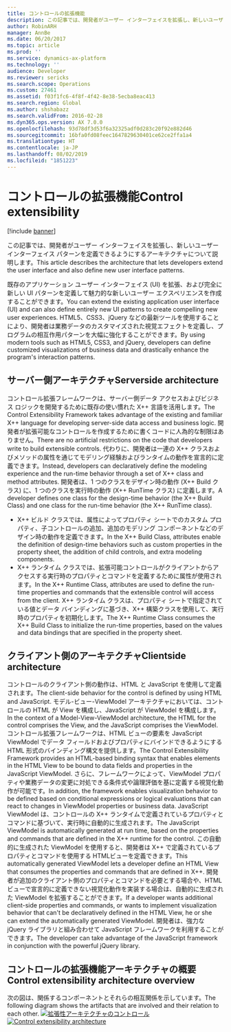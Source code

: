 ```yaml
---
title: コントロールの拡張機能
description: この記事では、開発者がユーザー インターフェイスを拡張し、新しいユーザー インターフェイス パターンを定義できるようにするアーキテクチャについて説明します。
author: RobinARH
manager: AnnBe
ms.date: 06/20/2017
ms.topic: article
ms.prod: ''
ms.service: dynamics-ax-platform
ms.technology: ''
audience: Developer
ms.reviewer: sericks
ms.search.scope: Operations
ms.custom: 27461
ms.assetid: f03f1fc6-4f8f-4f42-8e38-5ecba8eac413
ms.search.region: Global
ms.author: shshabazz
ms.search.validFrom: 2016-02-28
ms.dyn365.ops.version: AX 7.0.0
ms.openlocfilehash: 93d78df3d53f6a32325adf0d283c20f92e882d46
ms.sourcegitcommit: 16bfa0fd08feec1647829630401ce62ce2ffa1a4
ms.translationtype: HT
ms.contentlocale: ja-JP
ms.lasthandoff: 08/02/2019
ms.locfileid: "1851223"
---
```

# <a name="control-extensibility"></a><span data-ttu-id="e0b3e-103">コントロールの拡張機能</span><span class="sxs-lookup"><span data-stu-id="e0b3e-103">Control extensibility</span></span>

[!include [banner](../includes/banner.md)]

<span data-ttu-id="e0b3e-104">この記事では、開発者がユーザー インターフェイスを拡張し、新しいユーザー インターフェイス パターンを定義できるようにするアーキテクチャについて説明します。</span><span class="sxs-lookup"><span data-stu-id="e0b3e-104">This article describes the architecture that lets developers extend the user interface and also define new user interface patterns.</span></span> 

<span data-ttu-id="e0b3e-105">既存のアプリケーション ユーザー インターフェイス (UI) を拡張、および完全に新しい UI パターンを定義して魅力的な新しいユーザー エクスペリエンスを作成することができます。</span><span class="sxs-lookup"><span data-stu-id="e0b3e-105">You can extend the existing application user interface (UI) and can also define entirely new UI patterns to create compelling new user experiences.</span></span> <span data-ttu-id="e0b3e-106">HTML5、CSS3、jQuery などの最新ツールを使用することにより、開発者は業務データのカスタマイズされた視覚エフェクトを定義し、プログラムの相互作用パターンを大幅に強化することができます。</span><span class="sxs-lookup"><span data-stu-id="e0b3e-106">By using modern tools such as HTML5, CSS3, and jQuery, developers can define customized visualizations of business data and drastically enhance the program's interaction patterns.</span></span>

## <a name="serverside-architecture"></a><span data-ttu-id="e0b3e-107">サーバー側アーキテクチャ</span><span class="sxs-lookup"><span data-stu-id="e0b3e-107">Serverside architecture</span></span>
<span data-ttu-id="e0b3e-108">コントロール拡張フレームワークは、サーバー側データ アクセスおよびビジネス ロジックを開発するために既存の使い慣れた X++ 言語を活用します。</span><span class="sxs-lookup"><span data-stu-id="e0b3e-108">The Control Extensibility Framework takes advantage of the existing and familiar X++ language for developing server-side data access and business logic.</span></span> <span data-ttu-id="e0b3e-109">開発者が拡張可能なコントロールを作成するために書くコードに人為的な制限はありません。</span><span class="sxs-lookup"><span data-stu-id="e0b3e-109">There are no artificial restrictions on the code that developers write to build extensible controls.</span></span> <span data-ttu-id="e0b3e-110">代わりに、開発者は一連の X++ クラスおよびメソッドの属性を通じてモデリング経験およびランタイムの動作を宣言的に定義できます。</span><span class="sxs-lookup"><span data-stu-id="e0b3e-110">Instead, developers can declaratively define the modeling experience and the run-time behavior through a set of X++ class and method attributes.</span></span> <span data-ttu-id="e0b3e-111">開発者は、1 つのクラスをデザイン時の動作 (X++ Build クラス) に、1 つのクラスを実行時の動作 (X++ RunTime クラス) に定義します。</span><span class="sxs-lookup"><span data-stu-id="e0b3e-111">A developer defines one class for the design-time behavior (the X++ Build Class) and one class for the run-time behavior (the X++ RunTime class).</span></span>

-   <span data-ttu-id="e0b3e-112">X++ ビルド クラスでは、属性によってプロパティ シートでのカスタム プロパティ、子コントロールの追加、追加のモデリング コンポーネントなどのデザイン時の動作を定義できます。</span><span class="sxs-lookup"><span data-stu-id="e0b3e-112">In the X++ Build Class, attributes enable the definition of design-time behaviors such as custom properties in the property sheet, the addition of child controls, and extra modeling components.</span></span>
-   <span data-ttu-id="e0b3e-113">X++ ランタイム クラスでは、拡張可能コントロールがクライアントからアクセスする実行時のプロパティとコマンドを定義するために属性が使用されます。</span><span class="sxs-lookup"><span data-stu-id="e0b3e-113">In the X++ Runtime Class, attributes are used to define the run-time properties and commands that the extensible control will access from the client.</span></span> <span data-ttu-id="e0b3e-114">X++ ランタイム クラスは、プロパティ シートで指定されている値とデータ バインディングに基づき、X++ 構築クラスを使用して、実行時のプロパティを初期化します。</span><span class="sxs-lookup"><span data-stu-id="e0b3e-114">The X++ Runtime Class consumes the X++ Build Class to initialize the run-time properties, based on the values and data bindings that are specified in the property sheet.</span></span>

## <a name="clientside-architecture"></a><span data-ttu-id="e0b3e-115">クライアント側のアーキテクチャ</span><span class="sxs-lookup"><span data-stu-id="e0b3e-115">Clientside architecture</span></span>
<span data-ttu-id="e0b3e-116">コントロールのクライアント側の動作は、HTML と JavaScript を使用して定義されます。</span><span class="sxs-lookup"><span data-stu-id="e0b3e-116">The client-side behavior for the control is defined by using HTML and JavaScript.</span></span> <span data-ttu-id="e0b3e-117">モデル-ビュー-ViewModel アーキテクチャにおいては、コントロールの HTML が View を構成し、JavaScript が ViewModel を構成します。</span><span class="sxs-lookup"><span data-stu-id="e0b3e-117">In the context of a Model-View-ViewModel architecture, the HTML for the control comprises the View, and the JavaScript comprises the ViewModel.</span></span> <span data-ttu-id="e0b3e-118">コントロール拡張フレームワークは、HTML ビューの要素を JavaScript ViewModel でデータ フィールドおよびプロパティにバインドできるようにする HTML 形式のバインディング構文を提供します。</span><span class="sxs-lookup"><span data-stu-id="e0b3e-118">The Control Extensibility Framework provides an HTML-based binding syntax that enables elements in the HTML View to be bound to data fields and properties in the JavaScript ViewModel.</span></span> <span data-ttu-id="e0b3e-119">さらに、フレームワークによって、ViewModel プロパティや業務データの変更に対処できる条件式や論理評価を基に定義する視覚化動作が可能です。</span><span class="sxs-lookup"><span data-stu-id="e0b3e-119">In addition, the framework enables visualization behavior to be defined based on conditional expressions or logical evaluations that can react to changes in ViewModel properties or business data.</span></span> <span data-ttu-id="e0b3e-120">JavaScript ViewModel は、コントロールの X++ ランタイムで定義されているプロパティとコマンドに基づいて、実行時に自動的に生成されます。</span><span class="sxs-lookup"><span data-stu-id="e0b3e-120">The JavaScript ViewModel is automatically generated at run time, based on the properties and commands that are defined in the X++ runtime for the control.</span></span> <span data-ttu-id="e0b3e-121">この自動的に生成された ViewModel を使用すると、開発者は X++ で定義されているプロパティとコマンドを使用する HTMLビューを定義できます。</span><span class="sxs-lookup"><span data-stu-id="e0b3e-121">This automatically generated ViewModel lets a developer define an HTML View that consumes the properties and commands that are defined in X++.</span></span> <span data-ttu-id="e0b3e-122">開発者が追加のクライアント側のプロパティとコマンドを必要とする場合や、HTML ビューで宣言的に定義できない視覚化動作を実装する場合は、自動的に生成された ViewModel を拡張することができます。</span><span class="sxs-lookup"><span data-stu-id="e0b3e-122">If a developer wants additional client-side properties and commands, or wants to implement visualization behavior that can't be declaratively defined in the HTML View, he or she can extend the automatically generated ViewModel.</span></span> <span data-ttu-id="e0b3e-123">開発者は、強力な jQuery ライブラリと組み合わせて JavaScript フレームワークを利用することができます。</span><span class="sxs-lookup"><span data-stu-id="e0b3e-123">The developer can take advantage of the JavaScript framework in conjunction with the powerful jQuery library.</span></span>

## <a name="control-extensibility-architecture-overview"></a><span data-ttu-id="e0b3e-124">コントロールの拡張機能アーキテクチャの概要</span><span class="sxs-lookup"><span data-stu-id="e0b3e-124">Control extensibility architecture overview</span></span>
<span data-ttu-id="e0b3e-125">次の図は、関係するコンポーネントとそれらの相互関係を示しています。</span><span class="sxs-lookup"><span data-stu-id="e0b3e-125">The following diagram shows the artifacts that are involved and their relation to each other.</span></span> <span data-ttu-id="e0b3e-126">[![拡張性アーキテクチャのコントロール](./media/extensibilitycontrolarchitecture.png)](./media/extensibilitycontrolarchitecture.png)</span><span class="sxs-lookup"><span data-stu-id="e0b3e-126">[![Control extensibility architecture](./media/extensibilitycontrolarchitecture.png)](./media/extensibilitycontrolarchitecture.png)</span></span>





